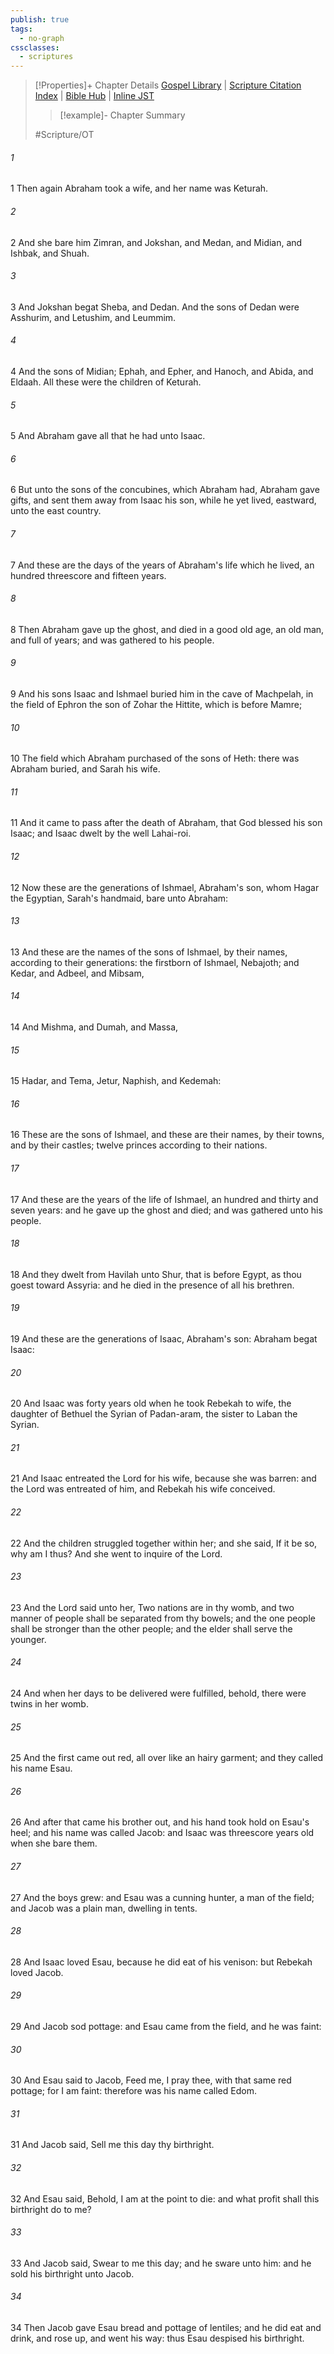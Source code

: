 ```yaml
---
publish: true
tags:
  - no-graph
cssclasses:
  - scriptures
---
```

>[!Properties]+ Chapter Details
>[Gospel Library](https://churchofjesuschrist.org/study/scriptures/ot/gen/25?lang=eng)    |    [Scripture Citation Index](https://scriptures.byu.edu/#06519::c06519)    |    [Bible Hub](https://biblehub.com/genesis/25.htm)    |    [Inline JST](https://scripturetoolbox.com/html/ic/Genesis/25.html)
>>[!example]- Chapter Summary
>> 
> 
>
>#Scripture/OT
###### 1
1 Then again Abraham took a wife, and her name was Keturah.
###### 2
2 And she bare him Zimran, and Jokshan, and Medan, and Midian, and Ishbak, and Shuah.
###### 3
3 And Jokshan begat Sheba, and Dedan. And the sons of Dedan were Asshurim, and Letushim, and Leummim.
###### 4
4 And the sons of Midian; Ephah, and Epher, and Hanoch, and Abida, and Eldaah. All these were the children of Keturah.
###### 5
5 And Abraham gave all that he had unto Isaac.
###### 6
6 But unto the sons of the concubines, which Abraham had, Abraham gave gifts, and sent them away from Isaac his son, while he yet lived, eastward, unto the east country.
###### 7
7 And these are the days of the years of Abraham's life which he lived, an hundred threescore and fifteen years.
###### 8
8 Then Abraham gave up the ghost, and died in a good old age, an old man, and full of years; and was gathered to his people.
###### 9
9 And his sons Isaac and Ishmael buried him in the cave of Machpelah, in the field of Ephron the son of Zohar the Hittite, which is before Mamre;
###### 10
10 The field which Abraham purchased of the sons of Heth: there was Abraham buried, and Sarah his wife.
###### 11
11 And it came to pass after the death of Abraham, that God blessed his son Isaac; and Isaac dwelt by the well Lahai-roi.
###### 12
12 Now these are the generations of Ishmael, Abraham's son, whom Hagar the Egyptian, Sarah's handmaid, bare unto Abraham:
###### 13
13 And these are the names of the sons of Ishmael, by their names, according to their generations: the firstborn of Ishmael, Nebajoth; and Kedar, and Adbeel, and Mibsam,
###### 14
14 And Mishma, and Dumah, and Massa,
###### 15
15 Hadar, and Tema, Jetur, Naphish, and Kedemah:
###### 16
16 These are the sons of Ishmael, and these are their names, by their towns, and by their castles; twelve princes according to their nations.
###### 17
17 And these are the years of the life of Ishmael, an hundred and thirty and seven years: and he gave up the ghost and died; and was gathered unto his people.
###### 18
18 And they dwelt from Havilah unto Shur, that is before Egypt, as thou goest toward Assyria: and he died in the presence of all his brethren.
###### 19
19 And these are the generations of Isaac, Abraham's son: Abraham begat Isaac:
###### 20
20 And Isaac was forty years old when he took Rebekah to wife, the daughter of Bethuel the Syrian of Padan-aram, the sister to Laban the Syrian.
###### 21
21 And Isaac entreated the Lord for his wife, because she was barren: and the Lord was entreated of him, and Rebekah his wife conceived.
###### 22
22 And the children struggled together within her; and she said, If it be so, why am I thus? And she went to inquire of the Lord.
###### 23
23 And the Lord said unto her, Two nations are in thy womb, and two manner of people shall be separated from thy bowels; and the one people shall be stronger than the other people; and the elder shall serve the younger.
###### 24
24 And when her days to be delivered were fulfilled, behold, there were twins in her womb.
###### 25
25 And the first came out red, all over like an hairy garment; and they called his name Esau.
###### 26
26 And after that came his brother out, and his hand took hold on Esau's heel; and his name was called Jacob: and Isaac was threescore years old when she bare them.
###### 27
27 And the boys grew: and Esau was a cunning hunter, a man of the field; and Jacob was a plain man, dwelling in tents.
###### 28
28 And Isaac loved Esau, because he did eat of his venison: but Rebekah loved Jacob.
###### 29
29 And Jacob sod pottage: and Esau came from the field, and he was faint:
###### 30
30 And Esau said to Jacob, Feed me, I pray thee, with that same red pottage; for I am faint: therefore was his name called Edom.
###### 31
31 And Jacob said, Sell me this day thy birthright.
###### 32
32 And Esau said, Behold, I am at the point to die: and what profit shall this birthright do to me?
###### 33
33 And Jacob said, Swear to me this day; and he sware unto him: and he sold his birthright unto Jacob.
###### 34
34 Then Jacob gave Esau bread and pottage of lentiles; and he did eat and drink, and rose up, and went his way: thus Esau despised his birthright.
